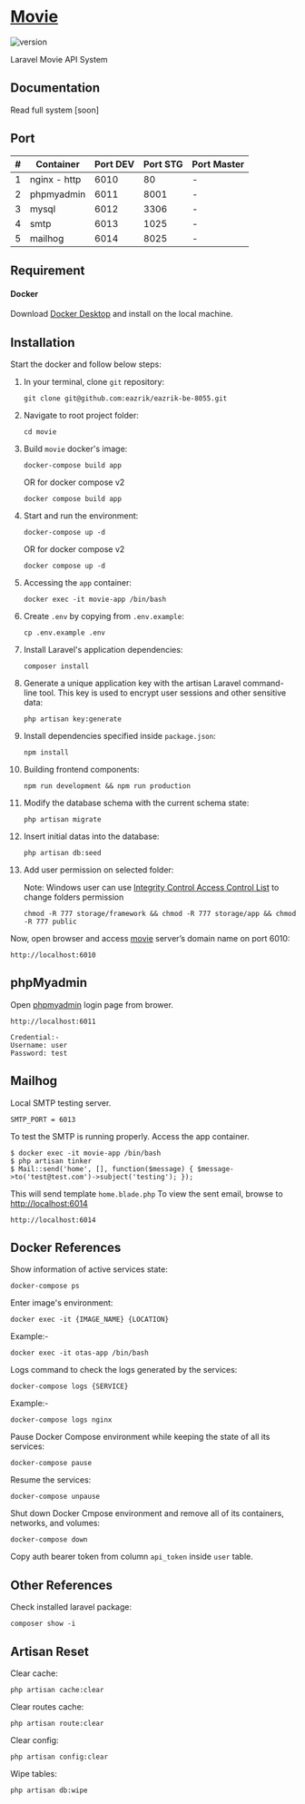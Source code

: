 # [Movie](https://add-me-here)

![version](https://img.shields.io/badge/version-0.0.1-blue.svg)

Laravel Movie API System

## Documentation

Read full system [soon]

## Port

| # | Container | Port DEV | Port STG | Port Master |
|---|---|---|---|---|
| 1 | nginx - http | 6010 | 80 | - |
| 2 | phpmyadmin | 6011 | 8001 | - |
| 3 | mysql | 6012 | 3306 | - |
| 4 | smtp | 6013 | 1025 | - |
| 5 | mailhog | 6014 | 8025 | - |

## Requirement

#### Docker ####

Download [Docker Desktop](https://www.docker.com/products/docker-desktop/) and install on the local machine.

## Installation

Start the docker and follow below steps:

1. In your terminal, clone `git` repository:
    ```
    git clone git@github.com:eazrik/eazrik-be-8055.git
    ```

2. Navigate to root project folder:
    ```
    cd movie
    ```

3. Build `movie` docker's image:
    ```
    docker-compose build app
    ```

    OR for docker compose v2

    ```
    docker compose build app
    ```

4. Start and run the environment:
    ```
    docker-compose up -d
    ```

    OR for docker compose v2

    ```
    docker compose up -d
    ```

5. Accessing the `app` container:
    ```
    docker exec -it movie-app /bin/bash
    ```

6. Create `.env` by copying from `.env.example`:
    ```
    cp .env.example .env
    ```

7. Install Laravel's application dependencies:
    ```
    composer install
    ```

8.  Generate a unique application key with the artisan Laravel command-line tool. This key is used to encrypt user sessions and other sensitive data:
    ```
    php artisan key:generate
    ```

9. Install dependencies specified inside `package.json`:
    ```
    npm install
    ```

10. Building frontend components:
    ```
    npm run development && npm run production
    ```

11. Modify the database schema with the current schema state:
    ```
    php artisan migrate
    ```

12. Insert initial datas into the database:
    ```
    php artisan db:seed
    ```

13. Add user permission on selected folder:
    
    Note: Windows user can use [Integrity Control Access Control List](https://learn.microsoft.com/en-us/archive/msdn-magazine/2008/november/access-control-understanding-windows-file-and-registry-permissions) to change folders permission
    ```
    chmod -R 777 storage/framework && chmod -R 777 storage/app && chmod -R 777 public
    ```

Now, open browser and access [movie](http://localhost:6010) server’s domain name on port 6010:
```
http://localhost:6010
```

## phpMyadmin

Open [phpmyadmin](http://localhost:6011) login page from brower.
```
http://localhost:6011

Credential:-
Username: user
Password: test
```

## Mailhog

Local SMTP testing server.
```
SMTP_PORT = 6013
```

To test the SMTP is running properly.
Access the app container.

```
$ docker exec -it movie-app /bin/bash
$ php artisan tinker
$ Mail::send('home', [], function($message) { $message->to('test@test.com')->subject('testing'); });
```

This will send template ``home.blade.php``
To view the sent email, browse to [http://localhost:6014](http://localhost:6014)
```
http://localhost:6014
```

## Docker References

Show information of active services state:
```
docker-compose ps
```

Enter image's environment:
```
docker exec -it {IMAGE_NAME} {LOCATION}
```
Example:-
```
docker exec -it otas-app /bin/bash
```

Logs command to check the logs generated by the services:
```
docker-compose logs {SERVICE}
```
Example:-
```
docker-compose logs nginx
```

Pause Docker Compose environment while keeping the state of all its services:
```
docker-compose pause
```

Resume the services:
```
docker-compose unpause
```

Shut down Docker Cmpose environment and remove all of its containers, networks, and volumes:
```
docker-compose down
```

Copy auth bearer token from column `api_token` inside `user` table.

## Other References

Check installed laravel package:
```
composer show -i
```

## Artisan Reset

Clear cache:
```
php artisan cache:clear
```

Clear routes cache:
```
php artisan route:clear
```

Clear config:
```
php artisan config:clear
```

Wipe tables:
```
php artisan db:wipe
```
